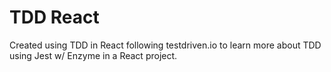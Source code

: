 # TDD React
Created using TDD in React following testdriven.io to learn more about TDD using Jest w/ Enzyme in a React project.

